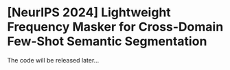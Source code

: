 # [NeurIPS 2024] Lightweight Frequency Masker for Cross-Domain Few-Shot Semantic Segmentation
The code will be released later...
